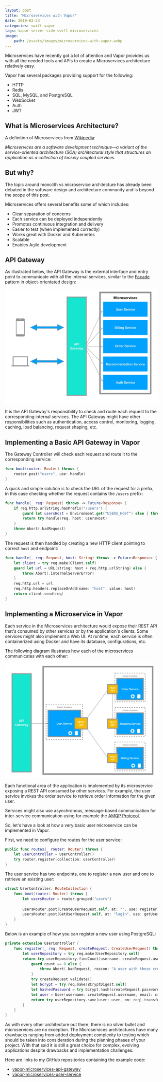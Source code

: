 ```yaml
---
layout: post
title: "Microservices with Vapor"
date: 2019-02-23
categories: swift vapor
tags: vapor server-side swift microservices
image:
    path: /assets/images/microservices-with-vapor.webp
---
```


Microservices have recently got a lot of attention and Vapor provides us with all the needed tools and APIs to create a Microservices architecture relatively easy.

Vapor has several packages providing support for the following:

* HTTP
* Redis
* SQL, MySQL, and PostgreSQL
* WebSocket
* Auth
* JWT

## What is Microservices Architecture?

A definition of Microservices from [Wikipedia](https://en.wikipedia.org/wiki/Microservices):

*Microservices are a software development technique—a variant of the service-oriented architecture (SOA) architectural style that structures an application as a collection of loosely coupled services.*

## But why?

The topic around monolith vs microservice architecture has already been debated in the software design and architecture community and is beyond the scope of this post. 

Microservices offers several benefits some of which includes:

* Clear separation of concerns
* Each service can be deployed independently
* Promotes continuous integration and delivery
* Easier to test (when implemented correctly)
* Works great with Docker and Kubernetes
* Scalable
* Enables Agile development

## API Gateway

As illustrated below, the API Gateway is the external interface and entry point to communicate with all the internal services, similar to the [Facade](https://en.wikipedia.org/wiki/Facade_pattern) pattern in object-orientated design:

![image](/assets/images/microservices-api-gateway.webp)

It is the API Gateway's responsibility to check and route each request to the corresponding internal services. The API Gateway might have other responsibilities such as authentication, access control, monitoring, logging, caching, load balancing, request shaping, etc.

## Implementing a Basic API Gateway in Vapor

The Gateway Controller will check each request and route it to the corresponding service:

```swift
func boot(router: Router) throws {
    router.post("users", use: handle)
}
```

A quick and simple solution is to check the URL of the request for a prefix, in this case checking whether the request contains the `/users` prefix:

```swift
func handle(_ req: Request) throws -> Future<Response> {
    if req.http.urlString.hasPrefix("/users") {
        guard let usersHost = Environment.get("USERS_HOST") else { throw Abort(.badRequest) }
        return try handle(req, host: usersHost)
    }
    throw Abort(.badRequest)
}
```

The request is then handled by creating a new HTTP client pointing to correct `host` and endpoint:

```swift
func handle(_ req: Request, host: String) throws -> Future<Response> {
    let client = try req.make(Client.self)
    guard let url = URL(string: host + req.http.urlString) else {
        throw Abort(.internalServerError)
    }
    req.http.url = url
    req.http.headers.replaceOrAdd(name: "host", value: host)
    return client.send(req)
}
```

## Implementing a Microservice in Vapor

Each service in the Microservices architecture would expose their REST API that's consumed by other services or by the application's clients. Some services might also implement a Web UI. At runtime, each service is often containerized using Docker and have its database, configurations, etc.

The following diagram illustrates how each of the microservices communicates with each other:

![image](/assets/images/microservices-service-communication.webp)

Each functional area of the application is implemented by its microservice exposing a REST API consumed by other services. For example, the user service invokes the order service to retrieve order information for the given user.

Services might also use asynchronous, message-based communication for inter-service communication using for example the [AMQP Protocol](https://www.amqp.org).

So, let's have a look at how a very basic user microservice can be implemented in Vapor.

First, we need to configure the routes for the user service:

```swift
public func routes(_ router: Router) throws {
    let userController = UserController()
    try router.register(collection: userController)
}
```

The user service has two endpoints, one to register a new user and one to retrieve an existing user:

```swift
struct UserController: RouteCollection {
    func boot(router: Router) throws {
        let usersRouter = router.grouped("users")
        
        usersRouter.post(CreateUserRequest.self, at: "", use: register)
        usersRouter.post(GetUserRequest.self, at: "login", use: getUser)
    }
}
```

Below is an example of how you can register a new user using PostgreSQL:

```swift
private extension UserController {
    func register(_ req: Request, createRequest: CreateUserRequest) throws -> Future<HTTPStatus> {
        let userRepository = try req.make(UserRepository.self)
        return try userRepository.findCount(username: createRequest.username, email: createRequest.email, on: req).flatMap { count in
            guard count == 0 else {
                throw Abort(.badRequest, reason: "A user with these credentials already exists.")
            }
            try createRequest.validate()
            let bcrypt = try req.make(BCryptDigest.self)
            let hashedPassword = try bcrypt.hash(createRequest.password)
            let user = User(username: createRequest.username, email: createRequest.email, password: hashedPassword)
            return try userRepository.save(user: user, on: req).transform(to: HTTPStatus.created)
        }
    }
}
```

As with every other architecture out there, there is no silver bullet and microservices are no exception. The Microservices architectures have many drawbacks ranging from added deployment complexity to testing which should be taken into consideration during the planning phases of your project. With that said it is still a great choice for complex, evolving applications despite drawbacks and implementation challenges.

Here are links to my GitHub repositories containing the example code:

* [vapor-microservices-api-gateway](https://github.com/rynaardb/vapor-microservices-api-gateway)
* [vapor-microservices-user-service](https://github.com/rynaardb/vapor-microservices-user-service)
